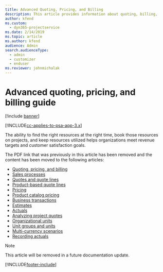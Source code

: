 ```yaml
---
title: Advanced Quoting, Pricing, and Billing
description: This article provides information about quoting, billing, and pricing in Project Service Automation.
author: kfend
ms.custom: 
  - dyn365-projectservice
ms.date: 2/14/2019
ms.topic: article
ms.author: kfend
audience: Admin
search.audienceType: 
  - admin
  - customizer
  - enduser
ms.reviewer: johnmichalak
---
```


# Advanced quoting, pricing, and billing guide

[!include [banner](../../includes/psa-now-project-operations.md)]

[!INCLUDE[cc-applies-to-psa-app-3.x](../../includes/cc-applies-to-psa-app-3x.md)]

The ability to find the right resources at the right time, book those resources on projects, and keep resources utilized helps organizations meet revenue targets and customer satisfaction goals. 

The PDF link that was previously in this article has been removed and the content has been moved to the following articles:

- [Quoting, pricing, and billing](../quote-bill-price.md)
- [Sales processes](../basic-sales-process.md)
- [Quotes and quote lines](../basic-quote-lines.md)
- [Product-based quote lines](../product-based-quote-lines.md)
- [Pricing](../basic-pricing.md)
- [Product catalog pricing](../product-catalog-pricing.md)
- [Business transactions](../basic-business-transactions.md)
- [Estimates](../estimates.md)
- [Actuals](../actuals.md)
- [Analyzing project quotes](../basic-analyzing-quotes.md)
- [Organizational units](../advanced-organizational.md)
- [Unit groups and units](../advanced-units.md)
- [Multi-currency scenarios](../advanced-currency.md)
- [Recording actuals](../advanced-actuals.md)

> [!NOTE]
> This article will be removed in a future documentation update. 


[!INCLUDE[footer-include](../../includes/footer-banner.md)]

